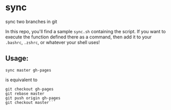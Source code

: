 sync
=====

sync two branches in git

In this repo, you'll find a sample `sync.sh` containing the script. If you want to execute the function defined there as a command, then add it to your `.bashrc`, `.zshrc`, or whatever your shell uses!


## Usage:

`sync master gh-pages`

is equivalent to

```git push origin master
git checkout gh-pages
git rebase master
git push origin gh-pages
git checkout master```
